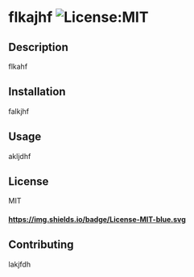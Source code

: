 
  # flkajhf ![License:MIT](https://img.shields.io/badge/License-MIT-blue.svg)

  ## Description
  flkahf

  ## Installation 
  falkjhf

  ## Usage 
  akljdhf

  ## License 
  MIT
  #### https://img.shields.io/badge/License-MIT-blue.svg 

  ## Contributing
  lakjfdh
